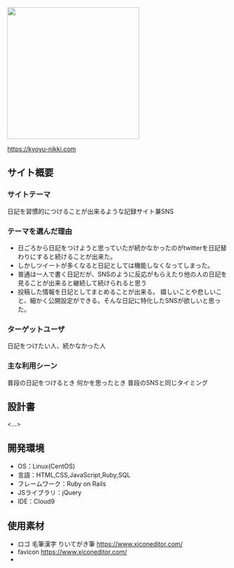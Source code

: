 <img src="https://github.com/ttymryo/kyoyu_nikki/blob/main/app/assets/images/logo.png" width="300px">

https://kyoyu-nikki.com

## サイト概要
### サイトテーマ
日記を習慣的につけることが出来るような記録サイト兼SNS

### テーマを選んだ理由
* 日ごろから日記をつけようと思っていたが続かなかったのがtwitterを日記替わりにすると続けることが出来た。
* しかしツイートが多くなると日記としては機能しなくなってしまった。
* 普通は一人で書く日記だが、SNSのように反応がもらえたり他の人の日記を見ることが出来ると継続して続けられると思う
* 投稿した情報を日記としてまとめることが出来る。 嬉しいことや悲しいこと、細かく公開設定ができる。そんな日記に特化したSNSが欲しいと思った。

### ターゲットユーザ
日記をつけたい人、続かなかった人


### 主な利用シーン
普段の日記をつけるとき
何かを思ったとき
普段のSNSと同じタイミング


## 設計書
<...>

## 開発環境
- OS：Linux(CentOS)
- 言語：HTML,CSS,JavaScript,Ruby,SQL
- フレームワーク：Ruby on Rails
- JSライブラリ：jQuery
- IDE：Cloud9

## 使用素材
- ロゴ  毛筆漢字 りいてがき筆  https://www.xiconeditor.com/
- favicon  https://www.xiconeditor.com/
- 
